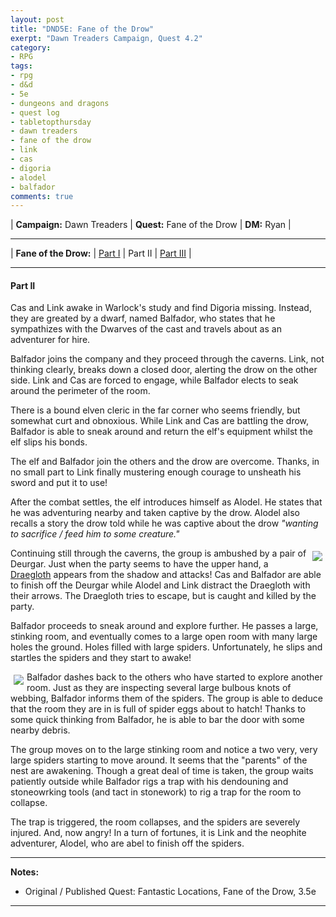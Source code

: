 ```yaml
---
layout: post
title: "DND5E: Fane of the Drow"
exerpt: "Dawn Treaders Campaign, Quest 4.2"
category:
- RPG
tags:
- rpg
- d&d
- 5e
- dungeons and dragons
- quest log
- tabletopthursday
- dawn treaders
- fane of the drow
- link
- cas
- digoria
- alodel
- balfador
comments: true
---
```


| **Campaign:**  Dawn Treaders | **Quest:**  Fane of the Drow | **DM:** Ryan |

---

| **Fane of the Drow:** | [Part I]() | Part II | [Part III]() |

---

#### Part II

Cas and Link awake in Warlock's study and find Digoria missing.  Instead, they are greated by a dwarf, named Balfador, who states that he sympathizes with the Dwarves of the cast and travels about as an adventurer for hire.

Balfador joins the company and they proceed through the caverns.  Link, not thinking clearly, breaks down a closed door, alerting the drow on the other side.  Link and Cas are forced to engage, while Balfador elects to seak around the perimeter of the room.

There is a bound elven cleric in the far corner who seems friendly, but somewhat curt and obnoxious.  While Link and Cas are battling the drow, Balfador is able to sneak around and return the elf's equipment whilst the elf slips his bonds.

The elf and Balfador join the others and the drow are overcome.  Thanks, in no small part to Link finally mustering enough courage to unsheath his sword and put it to use!

After the combat settles, the elf introduces himself as Alodel.  He states that he was adventuring nearby and taken captive by the drow.  Alodel also recalls a story the drow told while he was captive about the drow *"wanting to sacrifice / feed him to some creature."*

<a href="http://vignette3.wikia.nocookie.net/sword-coast-legends/images/3/3f/Drow_Dreagolath.png/revision/latest?cb=20160324152755"><img src="http://vignette3.wikia.nocookie.net/sword-coast-legends/images/3/3f/Drow_Dreagolath.png/revision/latest?cb=20160324152755" style="max-width: 30%; height: auto; float: right; margin: 5px"></a>

Continuing still through the caverns, the group is ambushed by a pair of Deurgar.  Just when the party seems to have the upper hand, a [Draegloth](https://imgur.com/wZ3QBmY) appears from the shadow and attacks!  Cas and Balfador are able to finish off the Deurgar while Alodel and Link distract the Draegloth with their arrows.  The Draegloth tries to escape, but is caught and killed by the party.

Balfador proceeds to sneak around and explore further.  He passes a large, stinking room, and eventually comes to a large open room with many large holes the ground.  Holes filled with large spiders.  Unfortunately, he slips and startles the spiders and they start to awake!

<a href="http://varg.wdfiles.com/local--files/sr-annals-1/Spiders.jpg"><img src="http://varg.wdfiles.com/local--files/sr-annals-1/Spiders.jpg" style="max-width: 30%; height: auto; float: left; margin: 5px"></a>

Balfador dashes back to the others who have started to explore another room.  Just as they are inspecting several large bulbous knots of webbing, Balfador informs them of the spiders.  The group is able to deduce that the room they are in is full of spider eggs about to hatch!  Thanks to some quick thinking from Balfador, he is able to bar the door with some nearby debris.

The group moves on to the large stinking room and notice a two very, very large spiders starting to move around.  It seems that the "parents" of the nest are awakening.  Though a great deal of time is taken, the group waits patiently outside while Balfador rigs a trap with his dendouning and stoneowrking tools (and tact in stonework) to rig a trap for the room to collapse.

The trap is triggered, the room collapses, and the spiders are severely injured.  And, now angry!  In a turn of fortunes, it is Link and the neophite adventurer, Alodel, who are abel to finish off the spiders.

---

**Notes:**

- Original / Published Quest: Fantastic Locations, Fane of the Drow, 3.5e

---